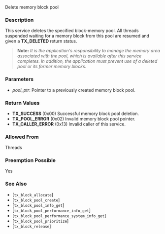 Delete memory block pool

### Description

This service deletes the specified block-memory pool. All threads suspended waiting for a memory block from this pool are resumed and given a **TX_DELETED** return status.

> **Note:** *It is the application's responsibility to manage the memory area associated with the pool, which is available after this service completes. In addition, the application must prevent use of a deleted pool or its former memory blocks.*

### Parameters

- *pool_ptr*: Pointer to a previously created memory block pool.

### Return Values

- **TX_SUCCESS** (0x00) Successful memory block pool deletion.
- **TX_POOL_ERROR** (0x02) Invalid memory block pool pointer.
- **TX_CALLER_ERROR** (0x13) Invalid caller of this service.

### Allowed From

Threads

### Preemption Possible

Yes

### See Also

- [`tx_block_allocate`]
- [`tx_block_pool_create`]
- [`tx_block_pool_info_get`]
- [`tx_block_pool_performance_info_get`]
- [`tx_block_pool_performance_system_info_get`]
- [`tx_block_pool_prioritize`]
- [`tx_block_release`]


